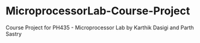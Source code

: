 # MicroprocessorLab-Course-Project
Course Project for PH435 - Microprocessor Lab by Karthik Dasigi and Parth Sastry
